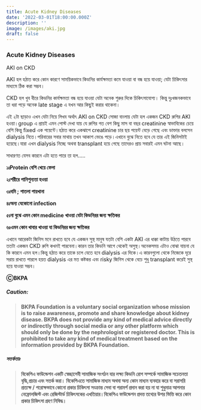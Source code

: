 ```yaml
---
title: Acute Kidney Diseases
date: '2022-03-01T18:00:00.000Z'
description: ''
image: /images/aki.jpg
draft: false
---
```

### **Acute Kidney Diseases**

AKI on CKD

AKI হল হঠাত করে কোন কারণে সাময়িকভাবে কিডনির কার্যক্ষমতা কমে যাওয়া বা বন্ধ হয়ে যাওয়া; যেটা চিকিৎসার মাধ্যমে ঠিক করা সম্ভব।

CKD হল খুব ধীরে কিডনির কার্যক্ষমতা বন্ধ হয়ে যাওয়া যেটা অনেক শুরুর দিকে চিকিৎসাযোগ্য। কিন্তু দুঃখজনকভাবে তা ধরা পড়ে অনেক late stage এ যখন আর কিছুই করার থাকেনা।

এই ২টা ছাড়াও এখন যেটা নিয়ে লিখব অর্থাৎ AKI on CKD সোজা বাংলায় যেটা হল একজন CKD রুগির AKI হওয়া।group এ প্রায়ই এমন পোস্ট দেখা যায় যে রুগির গত বেশ কিছু মাস বা বছর creatinine স্বাভাবিকের চেয়ে বেশি কিন্তু fixed এক পয়েন্টে।হঠাত করে একঝাপে creatinine চার ছয় পয়েন্ট বেড়ে গেছে এবং ডাক্তার বলসেন dialysis নিতে।পরিবারের সবার মাথায় তখন আকাশ ভেঙে পড়ে।এখানে বুঝে নিতে হবে যে তার এই জিনিসটাই হয়েছে।যারা এখন dialysis নিচ্ছে অথবা transplant হয়ে গেছে তাদেরও প্রায় সবারই এমন ঘটনা আছে।

সাধারণত যেসব কারনে এটা হতে পারে তা হল.....

**১ঃProtein বেশি খেয়ে ফেলা**

**২ঃশরীরে পানিশুন্যতা হওয়া**

**৩ঃবমি ; পাতলা পায়খানা**

**৪ঃঅন্য যেকোনো infection**

**৫ঃনা বুঝে এমন কোন medicine খাওয়া যেটা কিডনিরর জন্য ক্ষতিকর**

**৬ঃএমন কোন খাবার খাওয়া যা কিডনিরর জন্য ক্ষতিকর**

এখানে আরেকটা জিনিস মনে রাখতে হবে যে একজন সুস্থ মানুষ যতটা বেশি একটা AKI এর ধাক্কা কাটায় উঠতে পারবে ততটা একজন CKD রুগি কখনই পারবেনা।কারন তার কিডনি আগে থেকেই অসুস্থ।অনেকসময় এটাও বোঝা যায়না যে কি কারনে এমন হল।কিন্তু হঠাত করে তাকে চলে যেতে হবে dialysis এর দিকে।এ কারনগুলো থেকে নিজেকে দূরে সরায় রাখতে পারলে হয়ত dialysis এর মত কষ্টকর এবং risky জিনিস থেকে বেচে শুধু transplant করেই সুস্থ হয়ে যাওয়া সম্ভব।

**ⒸBKPA**

##### **Caution:**

> **BKPA Foundation is a voluntary social organization whose mission is to raise awareness, promote and share knowledge about kidney disease. BKPA does not provide any kind of medical advice directly or indirectly through social media or any other platform which should only be done by the nephrologist or registered doctor. This is prohibited to take any kind of medical treatment based on the information provided by BKPA Foundation.**

##### **সতর্কতাঃ**

> **বিকেপিএ ফাউন্ডেশন একটি স্বেচ্ছাসেবী সামাজিক সংগঠন যার লক্ষ্য কিডনি রোগ সম্পর্কে সামাজিক সচেতনতা বৃদ্ধি,প্রচার এবং সতর্ক করা। বিকেপিএতে সামাজিক মাধ্যম অথবা অন্য কোন মাধ্যম ব্যবহার করে বা সরাসরি প্রত্যক্ষ / পরোক্ষভাবে কোনো প্রকার চিকিৎসা সংক্রান্ত সেবা বা পরামর্শ প্রদান করা হয় না যা শুধুমাত্র আপনার নেফ্রোলজিস্ট এবং রেজিস্টার্ড চিকিৎসকের এখতিয়ার।বিকেপিএ ফাউন্ডেশন প্রদত্ত তথ্যের উপর ভিত্তি করে কোন প্রকার চিকিৎসা গ্রহণ নিষিদ্ধ।**
